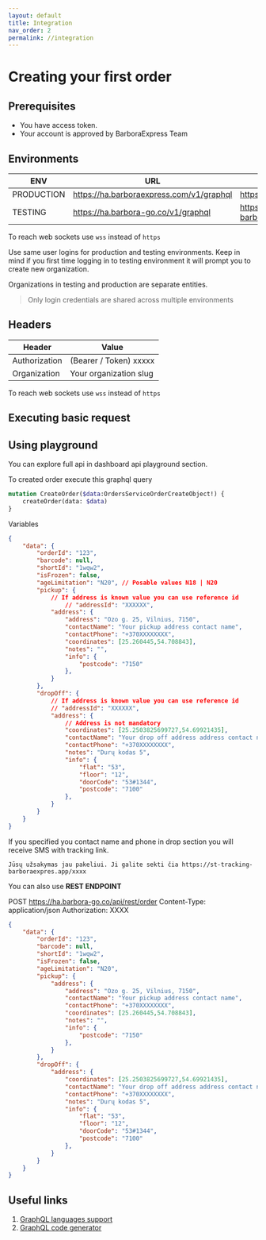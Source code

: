 ```yaml
---
layout: default
title: Integration
nav_order: 2
permalink: //integration
---
```


# Creating your first order
## Prerequisites

* You have access token.
* Your account is approved by BarboraExpress Team

## Environments

| ENV      | URL | Dashboard | Tracking Page | 
| ----------- | ----------- | --- | --- |
| PRODUCTION      | https://ha.barboraexpress.com/v1/graphql | https://dashboard.barboraexpress.lt | https://tracking.barboraexpress.lt
| TESTING   | https://ha.barbora-go.co/v1/graphql        | https://st-dashboard-barboraexpress.app | https://st-tracking-barboraexpres.app

To reach web sockets use `wss` instead of `https`

Use same user logins for production and testing environments. Keep in mind if you first time logging in to testing environment it will prompt you to create new organization.

Organizations in testing and production are separate entities.

> Only login credentials are shared across multiple environments

## Headers

| Header      | Value |
| ----------- | ----------- |
| Authorization      | (Bearer / Token) xxxxx      |
| Organization   | Your organization slug        |

To reach web sockets use `wss` instead of `https`

## Executing basic request
## Using playground
You can explore full api in dashboard api playground section.

To created order execute this graphql query
```graphql
mutation CreateOrder($data:OrdersServiceOrderCreateObject!) {
    createOrder(data: $data)
}
```
Variables

```json
{
    "data": {
        "orderId": "123",
        "barcode": null,
        "shortId": "1wqw2",
        "isFrozen": false,
        "ageLimitation": "N20", // Posable values N18 | N20 
        "pickup": {
            // If address is known value you can use reference id 
                // "addressId": "XXXXXX",
            "address": { 
                "address": "Ozo g. 25, Vilnius, 7150", 
                "contactName": "Your pickup address contact name", 
                "contactPhone": "+370XXXXXXXX", 
                "coordinates": [25.260445,54.708843],
                "notes": "",
                "info": {
                    "postcode": "7150"
                },
            }
        },
        "dropOff": {
            // If address is known value you can use reference id 
            // "addressId": "XXXXXX",
            "address": { 
                // Address is not mandatory
                "coordinates": [25.2503825699727,54.69921435],
                "contactName": "Your drop off address address contact name", 
                "contactPhone": "+370XXXXXXXX", 
                "notes": "Durų kodas 5",
                "info": {
                    "flat": "53", 
                    "floor": "12", 
                    "doorCode": "53#1344", 
                    "postcode": "7100"
                },
            }
        }
    }
}
```

If you specified you contact name and phone in drop section you will receive SMS with tracking link.

```text
Jūsų užsakymas jau pakeliui. Ji galite sekti čia https://st-tracking-barboraexpres.app/xxxx
```

You can also use **REST ENDPOINT** 

POST https://ha.barbora-go.co/api/rest/order
Content-Type: application/json
Authorization: XXXX
```json
{
    "data": {
        "orderId": "123",
        "barcode": null,
        "shortId": "1wqw2",
        "isFrozen": false,
        "ageLimitation": "N20",
        "pickup": {
            "address": { 
                "address": "Ozo g. 25, Vilnius, 7150", 
                "contactName": "Your pickup address contact name", 
                "contactPhone": "+370XXXXXXXX", 
                "coordinates": [25.260445,54.708843],
                "notes": "",
                "info": {
                    "postcode": "7150"
                },
            }
        },
        "dropOff": {
            "address": { 
                "coordinates": [25.2503825699727,54.69921435],
                "contactName": "Your drop off address address contact name", 
                "contactPhone": "+370XXXXXXXX", 
                "notes": "Durų kodas 5",
                "info": {
                    "flat": "53", 
                    "floor": "12", 
                    "doorCode": "53#1344", 
                    "postcode": "7100"
                },
            }
        }
    }
}
```


## Useful links

1. [GraphQL languages support](https://graphql.org/code)
1. [GraphQL code generator](https://www.graphql-code-generator.com/)